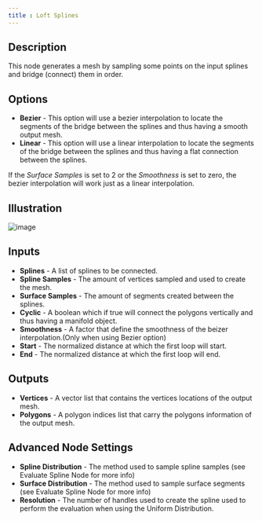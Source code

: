 ```yaml
---
title : Loft Splines
---
```


## Description

This node generates a mesh by sampling some points on the input splines
and bridge (connect) them in order.

## Options

- **Bezier** - This option will use a bezier interpolation to locate
    the segments of the bridge between the splines and thus having a
    smooth output mesh.
- **Linear** - This option will use a linear interpolation to locate
    the segments of the bridge between the splines and thus having a
    flat connection between the splines.

If the *Surface Samples* is set to 2 or the *Smoothness* is set to
zero, the bezier interpolation will work just as a linear interpolation.

## Illustration

![image](loft_splines_node_illustration.png)

## Inputs

- **Splines** - A list of splines to be connected.
- **Spline Samples** - The amount of vertices sampled and used to
    create the mesh.
- **Surface Samples** - The amount of segments created between the
    splines.
- **Cyclic** - A boolean which if true will connect the polygons
    vertically and thus having a manifold object.
- **Smoothness** - A factor that define the smoothness of the beizer
    interpolation.(Only when using Bezier option)
- **Start** - The normalized distance at which the first loop will
    start.
- **End** - The normalized distance at which the first loop will end.

## Outputs

- **Vertices** - A vector list that contains the vertices locations of
    the output mesh.
- **Polygons** - A polygon indices list that carry the polygons
    information of the output mesh.

## Advanced Node Settings

- **Spline Distribution** - The method used to sample spline samples
    (see Evaluate Spline Node for more info)
- **Surface Distribution** - The method used to sample surface
    segments (see Evaluate Spline Node for more info)
- **Resolution** - The number of handles used to create the spline
    used to perform the evaluation when using the Uniform Distribution.
